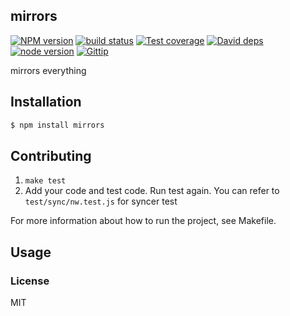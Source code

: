 mirrors
---------------

[![NPM version][npm-image]][npm-url]
[![build status][travis-image]][travis-url]
[![Test coverage][coveralls-image]][coveralls-url]
[![David deps][david-image]][david-url]
[![node version][node-image]][node-url]
[![Gittip][gittip-image]][gittip-url]

[npm-image]: https://img.shields.io/npm/v/mirrors.svg?style=flat-square
[npm-url]: https://npmjs.org/package/mirrors
[travis-image]: https://img.shields.io/travis/cnpm/mirrors.svg?style=flat-square
[travis-url]: https://travis-ci.org/cnpm/mirrors
[coveralls-image]: https://img.shields.io/coveralls/cnpm/mirrors.svg?style=flat-square
[coveralls-url]: https://coveralls.io/r/cnpm/mirrors?branch=master
[david-image]: https://img.shields.io/david/cnpm/mirrors.svg?style=flat-square
[david-url]: https://david-dm.org/cnpm/mirrors
[node-image]: https://img.shields.io/badge/node.js-%3E=_0.11.14-blue.svg?style=flat-square
[node-url]: http://nodejs.org/download/
[gittip-image]: https://img.shields.io/gittip/dead-horse.svg?style=flat-square
[gittip-url]: https://www.gittip.com/dead-horse/

mirrors everything

## Installation

```bash
$ npm install mirrors
```
## Contributing

1. `make test`
2. Add your code and test code. Run test again. You can refer to `test/sync/nw.test.js` for syncer test

For more information about how to run the project, see Makefile.


## Usage

### License

MIT
